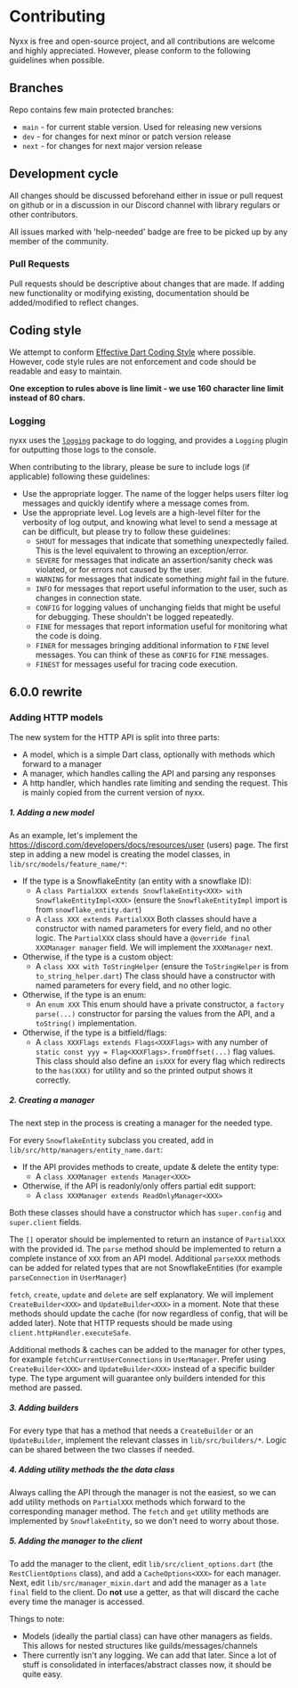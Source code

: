 # Contributing
Nyxx is free and open-source project, and all contributions are welcome and highly appreciated.
However, please conform to the following guidelines when possible.

## Branches

Repo contains few main protected branches:
- `main` - for current stable version. Used for releasing new versions
- `dev` - for changes for next minor or patch version release
- `next` - for changes for next major version release

## Development cycle

All changes should be discussed beforehand either in issue or pull request on github 
or in a discussion in our Discord channel with library regulars or other contributors.

All issues marked with 'help-needed' badge are free to be picked up by any member of the community. 

### Pull Requests

Pull requests should be descriptive about changes that are made. 
If adding new functionality or modifying existing, documentation should be added/modified to reflect changes.

## Coding style

We attempt to conform [Effective Dart Coding Style](https://dart.dev/guides/language/effective-dart/style) where possible.
However, code style rules are not enforcement and code should be readable and easy to maintain.

**One exception to rules above is line limit - we use 160 character line limit instead of 80 chars.**

### Logging
nyxx uses the [`logging`](https://pub.dev/packages/logging) package to do logging, and provides a `Logging` plugin for outputting those logs to the console.

When contributing to the library, please be sure to include logs (if applicable) following these guidelines:
- Use the appropriate logger. The name of the logger helps users filter log messages and quickly identify where a message comes from.
- Use the appropriate level. Log levels are a high-level filter for the verbosity of log output, and knowing what level to send a message at can be difficult, but please try to follow these guidelines:
    - `SHOUT` for messages that indicate that something unexpectedly failed. This is the level equivalent to throwing an exception/error.
    - `SEVERE` for messages that indicate an assertion/sanity check was violated, or for errors not caused by the user.
    - `WARNING` for messages that indicate something *might* fail in the future.
    - `INFO` for messages that report useful information to the user, such as changes in connection state.
    - `CONFIG` for logging values of unchanging fields that might be useful for debugging. These shouldn't be logged repeatedly.
    - `FINE` for messages that report information useful for monitoring what the code is doing.
    - `FINER` for messages bringing additional information to `FINE` level messages. You can think of these as `CONFIG` for `FINE` messages.
    - `FINEST` for messages useful for tracing code execution.

## 6.0.0 rewrite

### Adding HTTP models
The new system for the HTTP API is split into three parts:
- A model, which is a simple Dart class, optionally with methods which forward to a manager
- A manager, which handles calling the API and parsing any responses
- A http handler, which handles rate limiting and sending the request. This is mainly copied from the current version of nyxx.

##### 1. Adding a new model

As an example, let's implement the https://discord.com/developers/docs/resources/user (users) page. The first step in adding a new model is creating the model classes, in `lib/src/models/feature_name/*`:

- If the type is a SnowflakeEntity (an entity with a snowflake ID):
    - A `class PartialXXX extends SnowflakeEntity<XXX> with SnowflakeEntityImpl<XXX>` (ensure the `SnowflakeEntityImpl` import is from `snowflake_entity.dart`)
    - A `class XXX extends PartialXXX`
      Both classes should have a constructor with named parameters for every field, and no other logic.
      The `PartialXXX` class should have a `@override final XXXManager manager` field. We will implement the `XXXManager` next.
- Otherwise, if the type is a custom object:
    - A `class XXX with ToStringHelper` (ensure the `ToStringHelper` is from `to_string_helper.dart`)
      The class should have a constructor with named parameters for every field, and no other logic.
- Otherwise, if the type is an enum:
    - An `enum XXX`
      This enum should have a private constructor, a `factory parse(...)` constructor for parsing the values from the API, and a `toString()` implementation.
- Otherwise, if the type is a bitfield/flags:
    - A `class XXXFlags extends Flags<XXXFlags>` with any number of `static const yyy = Flag<XXXFlags>.fromOffset(...)` flag values.
      This class should also define an `isXXX` for every flag which redirects to the `has(XXX)` for utility and so the printed output shows it correctly.

##### 2. Creating a manager

The next step in the process is creating a manager for the needed type.

For every `SnowflakeEntity` subclass you created, add in `lib/src/http/managers/entity_name.dart`:

- If the API provides methods to create, update & delete the entity type:
    - A `class XXXManager extends Manager<XXX>`
- Otherwise, if the API is readonly/only offers partial edit support:
    - A `class XXXManager extends ReadOnlyManager<XXX>`

Both these classes should have a constructor which has `super.config` and `super.client` fields.

The `[]` operator should be implemented to return an instance of `PartialXXX` with the provided id.
The `parse` method should be implemented to return a complete instance of `XXX` from an API model.
Additional `parseXXX` methods can be added for related types that are not SnowflakeEntities (for example `parseConnection` in `UserManager`)

`fetch`, `create`, `update` and `delete` are self explanatory.
We will implement `CreateBuilder<XXX>` and `UpdateBuilder<XXX>` in a moment.
Note that these methods should update the cache (for now regardless of config, that will be added later).
Note that HTTP requests should be made using `client.httpHandler.executeSafe`.

Additional methods & caches can be added to the manager for other types, for example `fetchCurrentUserConnections` in `UserManager`.
Prefer using `CreateBuilder<XXX>` and `UpdateBuilder<XXX>` instead of a specific builder type. The type argument will guarantee only builders intended for this method are passed.

##### 3. Adding builders

For every type that has a method that needs a `CreateBuilder` or an `UpdateBuilder`, implement the relevant classes in `lib/src/builders/*`.
Logic can be shared between the two classes if needed.

##### 4. Adding utility methods the the data class

Always calling the API through the manager is not the easiest, so we can add utility methods on `PartialXXX` methods which forward to the corresponding manager method.
The `fetch` and `get` utility methods are implemented by `SnowflakeEntity`, so we don't need to worry about those.

##### 5. Adding the manager to the client

To add the manager to the client, edit `lib/src/client_options.dart` (the `RestClientOptions` class), and add a `CacheOptions<XXX>` for each manager.
Next, edit `lib/src/manager_mixin.dart` and add the manager as a `late final` field to the client. Do **not** use a getter, as that will discard the cache every time the manager is accessed.

Things to note:
- Models (ideally the partial class) can have other managers as fields. This allows for nested structures like guilds/messages/channels
- There currently isn't any logging. We can add that later. Since a lot of stuff is consolidated in interfaces/abstract classes now, it should be quite easy.
